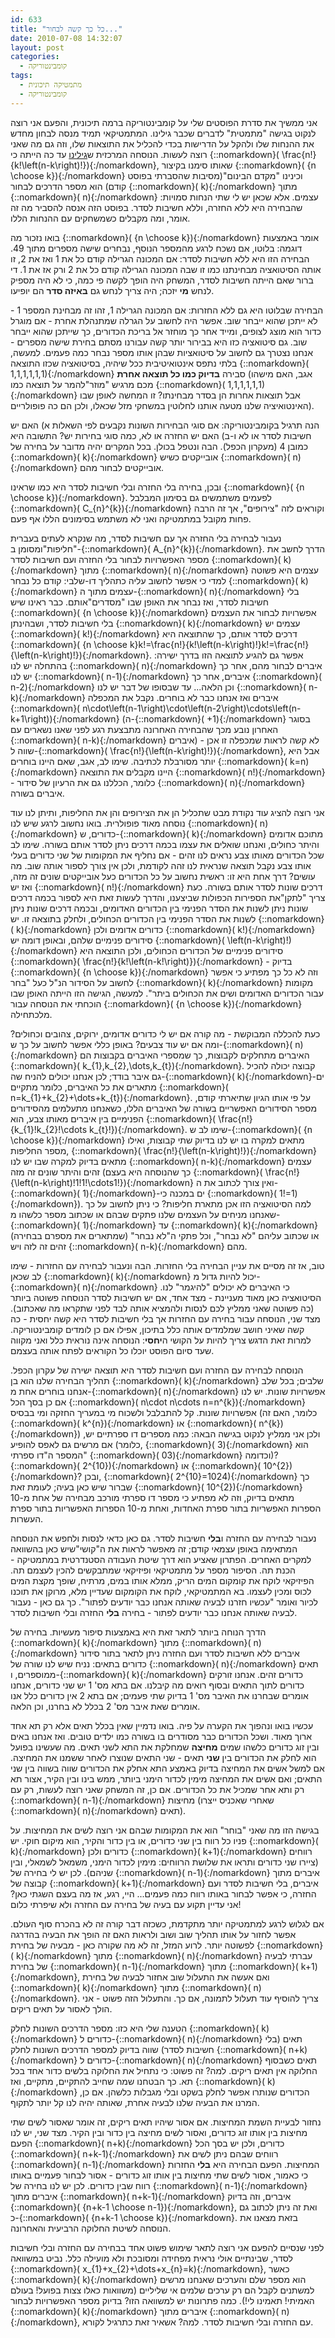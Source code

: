 ```yaml
---
id: 633
title: "כל כך קשה לבחור..."
date: 2010-07-08 14:32:07
layout: post
categories: 
  - קומבינטוריקה
tags: 
  - מתמטיקה תיכונית
  - קומבינטוריקה
---
```

אני ממשיך את סדרת הפוסטים שלי על קומבינטוריקה ברמה תיכונית, והפעם אני רוצה לנקוט בגישה "מתמטית" לדברים שכבר גילינו. המתמטיקאי תמיד מנסה לבחון מחדש את ההנחות שלו ולהקל על הדרישות בכדי להכליל את התוצאות שלו, וזה גם מה שאני רוצה לעשות. הנוסחה המרכזית ש<a href="http://www.gadial.net/?p=534">גילינו</a> עד כה הייתה כי {::nomarkdown}\( \frac{n!}{k!\left(n-k\right)!}\){:/nomarkdown}, שאותו סימנו בקיצור {::nomarkdown}\( {n \choose k}\){:/nomarkdown} וכינינו "מקדם הבינום"(מסיבות שהסברתי בפוסט קודם) הוא מספר הדרכים לבחור {::nomarkdown}\( k\){:/nomarkdown} מתוך {::nomarkdown}\( n\){:/nomarkdown} עצמים. אלא שכאן יש לי שתי הנחות סמויות: שהבחירה היא ללא החזרה, וללא חשיבות לסדר. בפוסט הזה אנסה להסביר מה זה אומר, ומה מקבלים כשמשחקים עם ההנחות הללו.

בואו נזכור מה {::nomarkdown}\( {n \choose k}\){:/nomarkdown} אומר באמצעות דוגמה: בלוטו, אם נשכח לרגע מהמספר הנוסף, נבחרים שישה מספרים מתוך 49. הבחירה הזו היא ללא חשיבות לסדר: אם המכונה הגרילה קודם כל את 1 ואז את 2, זו אותה הסיטואציה מבחינתנו כמו זו שבה המכונה הגרילה קודם כל את 2 ורק אז את 1. די ברור שאם הייתה חשיבות לסדר, המשחק היה הופך לקשה פי כמה, כי לא היה מספיק לנחש <strong>מי</strong> יזכה; היה צריך לנחש גם <strong>באיזה סדר</strong> הם יופיעו.

הבחירה שבלוטו היא גם ללא החזרות: אם המכונה הגרילה 1, זהו זה מבחינת המספר 1 - לא ייתכן שהוא ייבחר שוב. אפשר היה לחשוב על הגרלה שמתנהלת אחרת - אם מוגרל כדור הוא מוצג לצופים, ומייד אחר כך מוחזר אל בריכת הכדורים, כך שייתכן שהוא ייבחר שוב. גם סיטואציה כזו היא בבירור יותר קשה עבורנו מסתם בחירת שישה מספרים - אנחנו נצטרך גם לחשוב על סיטואציות שבהן אותו מספר נבחר כמה פעמים. למעשה, בלתי נתפס אינטואיטיבית ככל שיהיה, בסיטואציה שכזו התוצאה {::nomarkdown}\( 1,1,1,1,1,1\){:/nomarkdown} סבירה <strong>בדיוק כמו כל תוצאה אחרת</strong> (אגב, האם מישהו מכם מרגיש "מוזר"להמר על תוצאה כמו {::nomarkdown}\( 1,1,1,1,1,1\){:/nomarkdown} אבל תוצאות אחרות הן בסדר מבחינתו? זו המחשה לאופן שבו האינטואיציה שלנו מטעה אותנו לחלוטין במשחקי מזל שכאלו, ולכן הם כה פופולריים).

הנה תרגיל בקומבינטוריקה: אם סוגי הבחירות השונות נקבעים לפי השאלות א) האם יש חשיבות לסדר או לא ו-ב) האם יש החזרה או לא, כמה סוגי בחירות יש? התשובה היא כמובן 4 (מעקרון הכפל). הבה ונטפל בכולן. בכל המקרים יהיה מדובר על בחירה של {::nomarkdown}\( k\){:/nomarkdown} אובייקטים כשיש {::nomarkdown}\( n\){:/nomarkdown} אובייקטים לבחור מהם.

ובכן, בחירה בלי החזרה ובלי חשיבות לסדר היא כמו שראינו {::nomarkdown}\( {n \choose k}\){:/nomarkdown}. לפעמים משתמשים גם בסימון המבלבל {::nomarkdown}\( C_{n}^{k}\){:/nomarkdown} וקוראים לזה "צירופים", אך זה הרבה פחות מקובל במתמטיקה ואני לא משתמש בסימונים הללו אף פעם.

נעבור לבחירה בלי החזרה אך עם חשיבות לסדר, מה שנקרא לעתים בעברית "חליפות"ומסומן ב-{::nomarkdown}\( A_{n}^{k}\){:/nomarkdown}. הדרך לחשב את מספר האפשרויות לבחור בלי החזרה ועם חשיבות לסדר {::nomarkdown}\( k\){:/nomarkdown} מתוך {::nomarkdown}\( n\){:/nomarkdown} עצמים היא פשוטה למדי כי אפשר לחשוב עליה כתהליך דו-שלבי: קודם כל נבחר {::nomarkdown}\( k\){:/nomarkdown} עצמים מתוך ה-{::nomarkdown}\( n\){:/nomarkdown} בלי חשיבות לסדר, ואז נבחר את האופן שבו "מסדרים"אותם. כבר ראינו שיש {::nomarkdown}\( {n \choose k}\){:/nomarkdown} אפשרויות לבחור את העצמים בלי חשיבות לסדר, ושבהינתן {::nomarkdown}\( k\){:/nomarkdown} עצמים יש {::nomarkdown}\( k!\){:/nomarkdown} דרכים לסדר אותם, כך שהתוצאה היא {::nomarkdown}\( {n \choose k}k!=\frac{n!}{k!\left(n-k\right)!}k!=\frac{n!}{\left(n-k\right)!}\){:/nomarkdown}. אפשר גם להגיע לתוצאה הזו בדרך ישירה: בהתחלה יש לנו {::nomarkdown}\( n\){:/nomarkdown} איברים לבחור מהם, אחר כך יש לנו {::nomarkdown}\( n-1\){:/nomarkdown} איברים, אחר כך {::nomarkdown}\( n-2\){:/nomarkdown} וכן הלאה... עד שבסופו של דבר יש לנו {::nomarkdown}\( n-k\){:/nomarkdown} איברים ואז אנחנו כבר לא בוחרים. נקבל את המכפלה {::nomarkdown}\( n\cdot\left(n-1\right)\cdot\left(n-2\right)\cdots\left(n-k+1\right)\){:/nomarkdown} (ה-{::nomarkdown}\( +1\){:/nomarkdown} בסוגר האחרון נובע מכך שהבחירה האחרונה מתבצעת רגע לפני שאנו נשארים עם {::nomarkdown}\( n-k\){:/nomarkdown} איברים) - לא קשה לראות שמכפלה זו אכן שווה ל-{::nomarkdown}\( \frac{n!}{\left(n-k\right)!}\){:/nomarkdown}, אבל היא יותר מסורבלת לכתיבה. שימו לב, אגב, שאם היינו בוחרים {::nomarkdown}\( k=n\){:/nomarkdown} היינו מקבלים את התוצאה {::nomarkdown}\( n!\){:/nomarkdown} - כלומר, הכללנו גם את הרעיון של סידור {::nomarkdown}\( n\){:/nomarkdown} איברים בשורה.

אני רוצה להציג עוד נקודת מבט שתכליל הן את הצירופים והן את החליפות, ותיתן לנו עוד נוסחה מאוד פופולרית. בואו נחשוב לרגע שיש לנו {::nomarkdown}\( n\){:/nomarkdown} כדורים, ש-{::nomarkdown}\( k\){:/nomarkdown} מתוכם אדומים והיתר כחולים, ואנחנו שואלים את עצמו בכמה דרכים ניתן לסדר אותם בשורה. שימו לב שכל הכדורים מאותו צבע נראים לנו זהים - אם נחליף את המקומות של שני כדורים בעלי אותו צבע נקבל תוצאה שנראית לנו זהה לקודמת, ולכן אין צורך לספור אותה שוב. מה עושים? דרך אחת היא זו: ראשית נחשוב על כל הכדורים כעל אובייקטים שונים זה מזה, ואז יש {::nomarkdown}\( n!\){:/nomarkdown} דרכים שונות לסדר אותם בשורה. כעת צריך "לתקן"את הספירות הכפולות שביצענו, והדרך לעשות זאת היא לספור בכמה דרכים שונות ניתן לשנות את הסדר הפנימי בין הכדורים האדומים, ובכמה דרכים שונות ניתן לשנות את הסדר הפנימי בין הכדורים הכחולים, ולחלק בתוצאה זו. יש {::nomarkdown}\( k\){:/nomarkdown} כדורים אדומים ולכן {::nomarkdown}\( k!\){:/nomarkdown} סידורים פנימיים שלהם, ובאופן דומה יש {::nomarkdown}\( \left(n-k\right)!\){:/nomarkdown} סידורים פנימיים של הכדורים הכחולים, ולכן התוצאה היא {::nomarkdown}\( \frac{n!}{k!\left(n-k!\right)}\){:/nomarkdown} - בדיוק {::nomarkdown}\( {n \choose k}\){:/nomarkdown} וזה לא כל כך מפתיע כי אפשר לחשוב על הסידור הנ"ל כעל "בחר {::nomarkdown}\( k\){:/nomarkdown} מקומות עבור הכדורים האדומים ושים את הכחולים ביתר". למעשה, הגישה הזו הייתה האופן שבו הוכחתי את הנוסחה עבור {::nomarkdown}\( {n \choose k}\){:/nomarkdown} מלכתחילה.

כעת להכללה המבוקשת - מה קורה אם יש לי כדורים אדומים, ירוקים, צהובים וכחולים? ומה אם יש עוד צבעים? באופן כללי אפשר לחשוב על כך ש-{::nomarkdown}\( n\){:/nomarkdown} האיברים מתחלקים לקבוצות, כך שמספרי האיברים בקבוצות הם {::nomarkdown}\( k_{1},k_{2},\dots,k_{t}\){:/nomarkdown}. קבוצה יכולה להכיל גם איבר בודד; לכן אנחנו יכולים להניח שה-{::nomarkdown}\( k\){:/nomarkdown}-ים מתארים את כל האיברים, כלומר מתקיים {::nomarkdown}\( n=k_{1}+k_{2}+\dots+k_{t}\){:/nomarkdown}. על פי אותו הגיון שתיארתי קודם, מספר הסידורים האפשריים בשורה של האיברים הללו, כשאנחנו מתעלמים מהסידורים הפנימיים בין איברים מאותו צבע, הוא {::nomarkdown}\( \frac{n!}{k_{1}!k_{2}!\cdots k_{t}!}\){:/nomarkdown}. שימו לב ש-{::nomarkdown}\( {n \choose k}\){:/nomarkdown} מתאים למקרה בו יש לנו בדיוק שתי קבוצות, ואילו מספר החליפות, {::nomarkdown}\( \frac{n!}{\left(n-k\right)!}\){:/nomarkdown} מתאים בדיוק למקרה שבו יש לנו {::nomarkdown}\( n-k\){:/nomarkdown} עצמים זהים והיתר שונים זה מזה (כך שהנוסחה היא בעצם {::nomarkdown}\( \frac{n!}{\left(n-k\right)!1!1!\cdots1!}\){:/nomarkdown} ואין צורך לכתוב את ה-{::nomarkdown}\( 1\){:/nomarkdown}-ים במכנה כי {::nomarkdown}\( 1!=1\){:/nomarkdown}). למה הסיטואציה הזו אכן מתארת חליפות? כי ניתן לחשוב על כך שאנחנו מניחים על העצמים שלנו פתקים שבהם או שכתוב מספר כלשהו מ-{::nomarkdown}\( 1\){:/nomarkdown} עד {::nomarkdown}\( k\){:/nomarkdown} (שמתארים את מספרם בבחירה) או שכתוב עליהם "לא נבחר", וכל פתקי ה"לא נבחר" זהים זה לזה ויש {::nomarkdown}\( n-k\){:/nomarkdown} מהם.

טוב, אז זה מסיים את עניין הבחירה בלי החזרות. הבה ונעבור לבחירה עם החזרות - שימו לב שכאן {::nomarkdown}\( k\){:/nomarkdown} יכול להיות גדול מ-{::nomarkdown}\( n\){:/nomarkdown} כי האיברים לא יכולים "להיגמר" לנו. הסיטואציה כאן מאוד מעניינת - מצד אחד, אם יש חשיבות לסדר הנוסחה פשוטה ביותר (כה פשוטה שאני ממליץ לכם לנסות ולהמציא אותה לבד לפני שתקראו מה שאכתוב). מצד שני, הנוסחה עבור בחירה עם החזרות אך בלי חשיבות לסדר היא קשה יחסית - כה קשה שאיני חושב שמלמדים אותה כלל בתיכון, אפילו אם כן לומדים קומבינטוריקה. למרות זאת הדגש צריך להיות על הקושי ה<strong>יחסי</strong>: הנוסחה אינה נוראית כלל ואני מקווה שעד סיום הפוסט יוכלו כל הקוראים לפתח אותה בעצמם.

הנוסחה לבחירה עם החזרה ועם חשיבות לסדר היא תוצאה ישירה של עקרון הכפל. תהליך הבחירה שלנו הוא בן {::nomarkdown}\( k\){:/nomarkdown} שלבים; בכל שלב אנחנו בוחרים אחת מ-{::nomarkdown}\( n\){:/nomarkdown} אפשרויות שונות. יש לנו אם כן בסך הכל {::nomarkdown}\( n\cdot n\cdots n=n^{k}\){:/nomarkdown} אפשרויות שונות. קל להתבלבל ולשכוח מי במעריך החזקה ומי בבסיס (כלומר, האם זה {::nomarkdown}\( k^{n}\){:/nomarkdown} או {::nomarkdown}\( n^{k}\){:/nomarkdown}) ולכן אני ממליץ לנקוט בגישה הבאה: כמה מספרים דו ספרתיים יש, אם מרשים גם לאפס להופיע (כלומר, {::nomarkdown}\( 3\){:/nomarkdown} הוא המספר ה"דו ספרתי" {::nomarkdown}\( 03\){:/nomarkdown} וכדומה)? {::nomarkdown}\( 2^{10}\){:/nomarkdown} או {::nomarkdown}\( 10^{2}\){:/nomarkdown}? ובכן, {::nomarkdown}\( 2^{10}=1024\){:/nomarkdown} כך שברור שיש כאן בעיה; לעומת זאת {::nomarkdown}\( 10^{2}\){:/nomarkdown} מתאים בדיוק, וזה לא מפתיע כי מספר דו ספרתי מורכב מבחירה של אחת מ-10 הספרות האפשריות בתור ספרת האחדות, ואחת מ-10 הספרות האפשריות בתור ספרת העשרות.

נעבור לבחירה עם החזרה ו<strong>בלי</strong> חשיבות לסדר. גם כאן כדאי לנסות ולחפש את הנוסחה המתאימה באופן עצמאי קודם; זה מאפשר לראות את ה"קושי"שיש כאן בהשוואה למקרים האחרים. הפתרון שאציע הוא דרך שיטת העבודה הסטנדרטית במתמטיקה - הכנת תה. הסיפור מספר על מתמטיקאי ופיזיקאי שמתבקשים להכין לעצמם תה. הפיזיקאי לוקח את קומקום המים הריק, ממלא אותו במים, מרתיח, שופך מקצת המים לכוס ומכין לעצמו. בא המתמטיקאי, לוקח את הקומקום שעדיין מלא, מרוקן את תוכנו לכיור ואומר "עכשיו חזרנו לבעיה שאותה אנחנו כבר יודעים לפתור". כך גם כאן - נעבור לבעיה שאותה אנחנו כבר יודעים לפתור - בחירה <strong>בלי</strong> החזרה ובלי חשיבות לסדר.

הדרך הנוחה ביותר לתאר זאת היא באמצעות סיפור מעשיות. בחירה של {::nomarkdown}\( k\){:/nomarkdown} מתוך {::nomarkdown}\( n\){:/nomarkdown} איברים ללא חשיבות לסדר ועם החזרה ניתן לתאר בתור סידור כדורים בתאים: נניח שיש לנו שורה של {::nomarkdown}\( n\){:/nomarkdown} תאים ממוספרים, ו-{::nomarkdown}\( k\){:/nomarkdown} כדורים זהים. אנחנו זורקים כדורים לתוך התאים ובסוף רואים מה קיבלנו. אם בתא מס' 1 יש שני כדורים, אנחנו אומרים שבחרנו את האיבר מס' 1 בדיוק שתי פעמים; אם בתא 2 אין כדורים כלל אנו אומרים שאת איבר מס' 2 בכלל לא בחרנו, וכן הלאה.

עכשיו בואו ונהפוך את הקערה על פיה. בואו נדמיין שאין בכלל תאים אלא רק תא אחד ארוך מאוד. ושכל הכדורים כבר מסודרים בו בשורה כמו ילדים טובים. ואז אנחנו באים ובין זוג כדורים כלשהו שמים <strong>מחיצה</strong> שמחלקת את התא לשני תאים. מה שעשינו בפועל הוא לחלק את הכדורים בין <strong>שני</strong> תאים - שני התאים שנוצרו לאחר ששמנו את המחיצה. אם למשל אשים את המחיצה בדיוק באמצע התא אחלק את הכדורים שווה בשווה בין שני התאים; ואם אשים את המחיצה מימין לכדור הימני ביותר, ממש בינו ובין הקיר, אצור תא רק ותא אחר שמכיל את כל הכדורים. אם כן, זה המשחק שאני רוצה לעשות, רק עם {::nomarkdown}\( n-1\){:/nomarkdown} מחיצות (שאחרי שאכניס ייצרו {::nomarkdown}\( n\){:/nomarkdown} תאים).

בגישה הזו מה שאני "בוחר" הוא את המקומות שבהם אני רוצה לשים את המחיצות. על פניו כל רווח בין שני כדורים, או בין כדור והקיר, הוא מיקום חוקי. יש {::nomarkdown}\( k\){:/nomarkdown} כדורים ולכן {::nomarkdown}\( k+1\){:/nomarkdown} רווחים (ציירו שני כדורים ותראו את שלושת הרווחים: מימין לכדור הימני, משמאל לשמאלי, ובין שניהם). לכן יש לי בחירה של {::nomarkdown}\( n-1\){:/nomarkdown} איברים מתוך קבוצה של {::nomarkdown}\( k+1\){:/nomarkdown} איברים, בלי חשיבות לסדר ועם החזרה, כי אפשר לבחור באותו רווח כמה פעמים... היי, רגע, אז מה בעצם השגתי כאן? אני עדיין תקוע עם בעיה של בחירה עם החזרה ולא שיפרתי כלום!

אם לגלוש לרגע למתמטיקה יותר מתקדמת, כשכזה דבר קורה זה לא בהכרח סוף העולם. אפשר לחזור על אותו תהליך שוב ושוב ולראות האם זה הופך את הבעיה בהדרגה לפשוטה יותר. לרוע המזל, זה לא מה שקורה כאן - מבעיה של בחירת {::nomarkdown}\( k\){:/nomarkdown} מתוך {::nomarkdown}\( n\){:/nomarkdown} עברתי לבעיה של בחירת {::nomarkdown}\( n-1\){:/nomarkdown} מתוך {::nomarkdown}\( k+1\){:/nomarkdown}, ואם אעשה את התעלול שוב אחזור לבעיה של בחירת {::nomarkdown}\( k\){:/nomarkdown} מתוך {::nomarkdown}\( n\){:/nomarkdown}. צריך להוסיף עוד תעלול לתמונה, אם כך. והתעלול הזה פשוט - אני הולך לאסור על תאים ריקים.

הטענה שלי היא כזו: מספר הדרכים השונות לחלק {::nomarkdown}\( k\){:/nomarkdown} כדורים ל-{::nomarkdown}\( n\){:/nomarkdown} תאים (בלי חשיבות לסדר) שווה בדיוק למספר הדרכים השונות לחלק {::nomarkdown}\( n+k\){:/nomarkdown} כדורים ל-{::nomarkdown}\( n\){:/nomarkdown} תאים כשבסוף החלוקה אין תאים ריקים. למה? זה פשוט: כי נתחיל את החלוקה בלשים כדור אחד בכל תא. כך הבטחנו שמה שחייב להתקיים, מתקיים, ואז {::nomarkdown}\( k\){:/nomarkdown} הכדורים שנותרו אפשר לחלק בשקט ובלי מגבלות כלשהן. אם כן, המרנו את הבעיה שלנו לבעיה אחרת, שאותה יהיה לנו קל יותר לתקוף.

נחזור לבעיית השמת המחיצות. אם אסור שיהיו תאים ריקים, זה אומר שאסור לשים שתי מחיצות בין אותו זוג כדורים, ואסור לשים מחיצה בין כדור ובין הקיר. מצד שני, יש לנו הפעם {::nomarkdown}\( n+k\){:/nomarkdown} כדורים, ולכן יש בסך הכל {::nomarkdown}\( n+k-1\){:/nomarkdown} רווחים שבהם ניתן לשים את {::nomarkdown}\( n-1\){:/nomarkdown} המחיצות. הפעם הבחירה היא <strong>בלי</strong> החזרות כי כאמור, אסור לשים שתי מחיצות בין אותו זוג כדורים - אסור לבחור פעמיים באותו רווח שבין כדורים. לכן יש לנו בחירה של {::nomarkdown}\( n-1\){:/nomarkdown} איברים מתוך {::nomarkdown}\( n+k-1\){:/nomarkdown} איברים, וזה בדיוק {::nomarkdown}\( {n+k-1 \choose n-1}\){:/nomarkdown}, ואת זה ניתן לכתוב גם כ-{::nomarkdown}\( {n+k-1 \choose k}\){:/nomarkdown}. בזאת מצאנו את הנוסחה לשיטת החלוקה הרביעית והאחרונה.

לפני שנסיים להפעם אני רוצה לתאר שימוש פשוט אחד בבחירה עם החזרה ובלי חשיבות לסדר, שבינתיים אולי נראית מפחידה ומסובכת ולא מועילה כלל. נביט במשוואה {::nomarkdown}\( x_{1}+x_{2}+\dots+x_{n}=k\){:/nomarkdown}, כאשר {::nomarkdown}\( k\){:/nomarkdown} הוא מספר שלם והערכים שאנחנו מרשים למשתנים לקבל הם רק ערכים שלמים אי שליליים (משוואות כאלו צצות בפועל! בעולם האמיתי! תאמינו לי!). כמה פתרונות יש למשוואה הזו? בדיוק מספר האפשרויות לבחור {::nomarkdown}\( k\){:/nomarkdown} איברים מתוך {::nomarkdown}\( n\){:/nomarkdown}, עם החזרה ובלי חשיבות לסדר. למה? אשאיר זאת כתרגיל לקורא.
